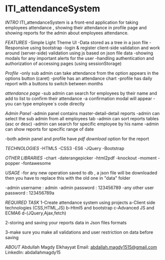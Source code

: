 # ITI_attendanceSystem

*INTRO* 
 ITI_attendanceSystem is a front-end application for taking employees attendance , showing their attendance in profile page and showing reports for the admin about employees attendance.

*FEATURES*
  -Simple Light Theme UI
  -Data stored as a tree in a json file
  -Responsive using bootstrap
  -login & register client-side validation and
   work around (server-side) validation using js based on json file data
  -showing modals for any important alerts for the user
  -handling authentication and authorization of accessing pages (using sessionStorage)
  
  *Profile*
  -only sub admin can take attendance from the option appears in the options button (caret)
  -profile has an attendance chart
  -profile has daily report with a buttons to switch between months

  *attendance page*
  -sub admin can search for employees by their name and add to list to confirm their attendance
  -a confirmation modal will appear
  -you can type employee`s code directly

  *Admin Panel*
  -admin panel contains master-detail-detail reports
  -admin can select the sub admin from all employees tab
  -admin can sort reports tables (asc or desc)
  -admin can search for specific employee by his name
  -admin can show reports for specific range of date

  -both admin panel and profile have *pdf download* option for the report
  
*TECHNOLOGIES*
  -HTML5
  -CSS3
  -ES6
  -JQuery
  -Bootstrap

*OTHER LIBRARIES*
  -chart
  -daterangepicker
  -html2pdf
  -knockout
  -moment
  -popper
  -fontawesome

*USAGE*
  -for any new operation saved to db , a json file will be downloaded then you have to
   replace this with the old one in "data" folder

  -admin username : admin
  -admin password : 123456789
  -any other user password : 123456789a

*REQUIRED TASK*
1-Create attendance system using projects
  a-Client side technologies (CSS,HTML,JS)
  b-Html5 and bootstrap
  c-Advanced JS and ECMA6
  d-(JQuery,Ajax,fetch)

2-storing and saving your reports data in Json files formats

3-make sure you make all validations and user restriction on data
before saving


*ABOUT*
  Abdullah Magdy Elkhayyat
  Email: abdallah.magdy1515@gmail.com
  LinkedIn: abdallahmagdy15